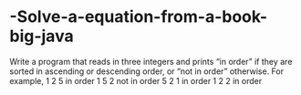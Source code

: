 # -Solve-a-equation-from-a-book-big-java
 Write a program that reads in three integers and prints “in order” if they are sorted in ascending or descending order, or “not in order” otherwise. For example,   1 2 5   in order   1 5 2   not in order   5 2 1   in order   1 2 2   in order
